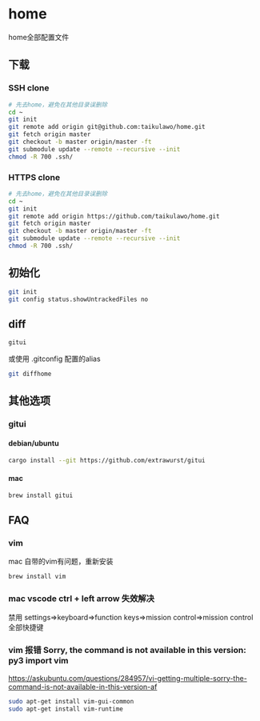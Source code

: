 # home

home全部配置文件

## 下载

### SSH clone

```bash
# 先去home，避免在其他目录误删除
cd ~
git init
git remote add origin git@github.com:taikulawo/home.git
git fetch origin master
git checkout -b master origin/master -ft
git submodule update --remote --recursive --init
chmod -R 700 .ssh/
```
### HTTPS clone

```bash
# 先去home，避免在其他目录误删除
cd ~
git init
git remote add origin https://github.com/taikulawo/home.git
git fetch origin master
git checkout -b master origin/master -ft
git submodule update --remote --recursive --init
chmod -R 700 .ssh/
```

## 初始化

```bash
git init
git config status.showUntrackedFiles no
```

## diff

```bash
gitui
```

或使用 .gitconfig 配置的alias

```bash
git diffhome
```
## 其他选项

### gitui

#### debian/ubuntu

```bash
cargo install --git https://github.com/extrawurst/gitui
```

#### mac

```bash
brew install gitui
```

## FAQ

### vim

mac 自带的vim有问题，重新安装

```bash
brew install vim
```

### mac vscode ctrl + left arrow 失效解决

禁用 settings=>keyboard=>function keys=>mission control=>mission control 全部快捷键

### vim 报错 Sorry, the command is not available in this version: py3 import vim

https://askubuntu.com/questions/284957/vi-getting-multiple-sorry-the-command-is-not-available-in-this-version-af

```bash
sudo apt-get install vim-gui-common
sudo apt-get install vim-runtime
```
